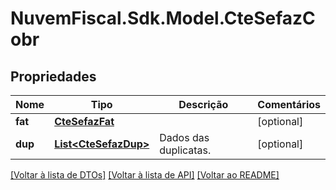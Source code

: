 # NuvemFiscal.Sdk.Model.CteSefazCobr

## Propriedades

Nome | Tipo | Descrição | Comentários
------------ | ------------- | ------------- | -------------
**fat** | [**CteSefazFat**](CteSefazFat.md) |  | [optional] 
**dup** | [**List&lt;CteSefazDup&gt;**](CteSefazDup.md) | Dados das duplicatas. | [optional] 

[[Voltar à lista de DTOs]](../README.md#documentation-for-models) [[Voltar à lista de API]](../README.md#documentation-for-api-endpoints) [[Voltar ao README]](../README.md)

